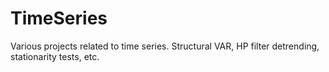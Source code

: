 # TimeSeries
Various projects related to time series. Structural VAR, HP filter detrending, stationarity tests, etc.
